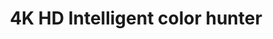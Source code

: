 ---
id: 1
title: "4K HD Intelligent color hunter"
description: "Experience the pinnacle of surveillance technology with the 4K HD Intelligent Color Hunter UNV Camera. Engineered to deliver unparalleled clarity, precision, and reliability, this cutting-edge camera redefines what's possible in video surveillance."
cardImage: "../../assets/images/insights/uni.jpeg"
pubDate: 2024-02-06
cardImageAlt: "Top view mechanical tools arrangement"
contents: [
        "High quality image with 8MP,1/1.8CMOS sensor",
"3840*2160@30fps in the main stream",
"Ultra 265, H.265, H.264, MJPEG",
"Smart intrusion prevention, support false alarm filtering, include Cross Line, Intrusion, Enter Area, Leave Area detection",
"LightHunter technology ensures ultra-high image quality in low illumination environment",
"Up to 120 dB Optical WDR (Wide Dynamic Range)",
"Audio 1 in and 1 out, Alarm 2 in and 1 out",
"Smart IR, up to 100m(328ft) IR distance",

]
---